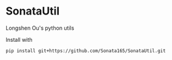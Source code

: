 # SonataUtil
 Longshen Ou's python utils

Install with 

    pip install git+https://github.com/Sonata165/SonataUtil.git
